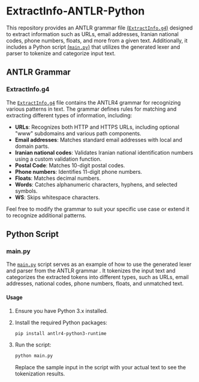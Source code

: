 # ExtractInfo-ANTLR-Python

This repository provides an ANTLR grammar file [(`ExtractInfo.g4`)](gen/ExtractInfo.g4) designed to extract
information such as URLs,
email addresses, Iranian national codes, phone numbers, floats, and more from a given text. Additionally, it includes a
Python script [(`main.py`)](main.py) that utilizes the generated lexer and parser to tokenize and categorize input text.

## ANTLR Grammar

### ExtractInfo.g4

The [`ExtractInfo.g4`](gen/ExtractInfo.g4) file contains the ANTLR4 grammar for recognizing various patterns in text.
The grammar defines
rules for matching and extracting different types of information, including:

- **URLs**: Recognizes both HTTP and HTTPS URLs, including optional "www" subdomains and various path components.
- **Email addresses**: Matches standard email addresses with local and domain parts.
- **Iranian national codes**: Validates Iranian national identification numbers using a custom validation function.
- **Postal Code**: Matches 10-digit postal codes.
- **Phone numbers**: Identifies 11-digit phone numbers.
- **Floats**: Matches decimal numbers.
- **Words**: Catches alphanumeric characters, hyphens, and selected symbols.
- **WS**: Skips whitespace characters.

Feel free to modify the grammar to suit your specific use case or extend it to recognize additional patterns.

## Python Script

### main.py

The [`main.py`](main.py) script serves as an example of how to use the generated lexer and parser from the ANTLR grammar
. It
tokenizes the input text and categorizes the extracted tokens into different types, such as URLs, email addresses,
national codes, phone numbers, floats, and unmatched text.

#### Usage

1. Ensure you have Python 3.x installed.

2. Install the required Python packages:

   ```bash
   pip install antlr4-python3-runtime
   ```

3. Run the script:

   ```bash
   python main.py
   ```

   Replace the sample input in the script with your actual text to see the tokenization results.
